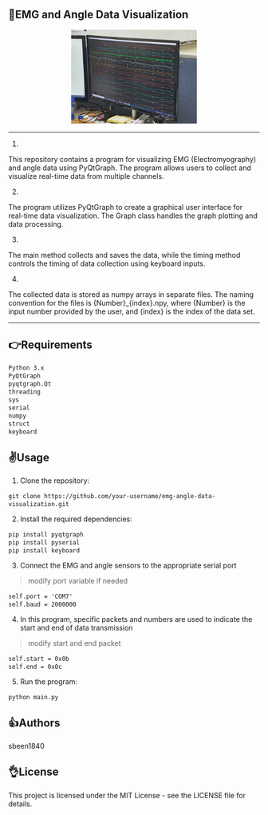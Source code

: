 ## 🤚EMG and Angle Data Visualization

<p align="center">
	<img src="./img/img.png" alt="kingdom" width="50%" height="50%"/>
</p>

---
1.
This repository contains a program for visualizing EMG (Electromyography) and angle data using PyQtGraph. The program allows users to collect and visualize real-time data from multiple channels.

2.
The program utilizes PyQtGraph to create a graphical user interface for real-time data visualization. The Graph class handles the graph plotting and data processing. 

3.
The main method collects and saves the data, while the timing method controls the timing of data collection using keyboard inputs.

4.
The collected data is stored as numpy arrays in separate files. The naming convention for the files is {Number}_{index}.npy, where {Number} is the input number provided by the user, and {index} is the index of the data set.

---


## 👉Requirements
```
Python 3.x
PyQtGraph
pyqtgraph.Qt
threading
sys
serial
numpy
struct
keyboard
```

## ✌️Usage
1. Clone the repository:
```
git clone https://github.com/your-username/emg-angle-data-visualization.git
```
2. Install the required dependencies:
```
pip install pyqtgraph
pip install pyserial
pip install keyboard
```
3. Connect the EMG and angle sensors to the appropriate serial port
> modify port variable if needed
```
self.port = 'COM7'
self.baud = 2000000
```
4. In this program, specific packets and numbers are used to indicate the start and end of data transmission
> modify start and end packet
```
self.start = 0x0b
self.end = 0x0c
```
5. Run the program:
```
python main.py
```

## 👍Authors
sbeen1840

## 👌License
This project is licensed under the MIT License - see the LICENSE file for details.
